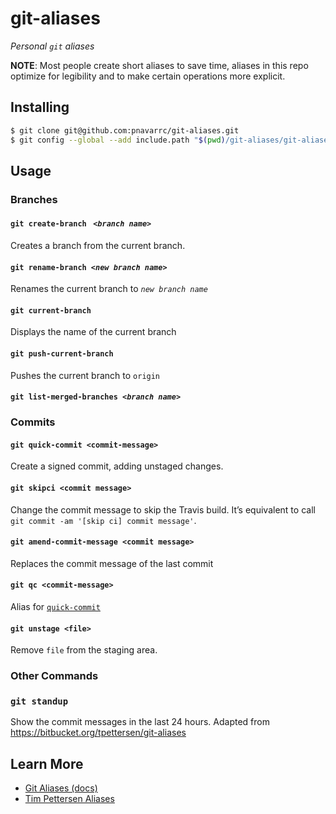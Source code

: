 # git-aliases

_Personal `git` aliases_

**NOTE**: Most people create short aliases to save time, aliases in this repo optimize for legibility and to make certain operations more explicit.

## Installing

```sh
$ git clone git@github.com:pnavarrc/git-aliases.git
$ git config --global --add include.path "$(pwd)/git-aliases/git-aliases"
```

## Usage

### Branches

#### `git create-branch ` _`<branch name>`_

Creates a branch from the current branch.

#### `git rename-branch `_`<new branch name>`_

Renames the current branch to _`new branch name`_

#### `git current-branch`

Displays the name of the current branch

#### `git push-current-branch`

Pushes the current branch to `origin`

#### `git list-merged-branches `_`<branch name>`_

### Commits

#### `git quick-commit <commit-message>`

Create a signed commit, adding unstaged changes.

#### `git skipci <commit message>`

Change the commit message to skip the Travis build. It’s equivalent to call `git commit -am '[skip ci] commit message'`.

#### `git amend-commit-message <commit message>`

Replaces the commit message of the last commit

#### `git qc <commit-message>`

Alias for [`quick-commit`](#git-quick-commit-commit-message)

#### `git unstage <file>`

Remove `file` from the staging area.

### Other Commands

### `git standup`

Show the commit messages in the last 24 hours. Adapted from https://bitbucket.org/tpettersen/git-aliases

## Learn More

- [Git Aliases (docs)](https://git-scm.com/book/en/v2/Git-Basics-Git-Aliases)
- [Tim Pettersen Aliases](https://bitbucket.org/tpettersen/git-aliases)
